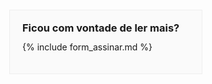 <div style="background:#fafafa; border:1px solid #eee; padding:20px; position: absolute; left: 50px; width: 267px; margin: 20px 0">

  <h3 style='line-height:1em; margin:0 0 10px 0'> Ficou com vontade de ler mais? </h3>

  {% include form_assinar.md %}
  
</div>
